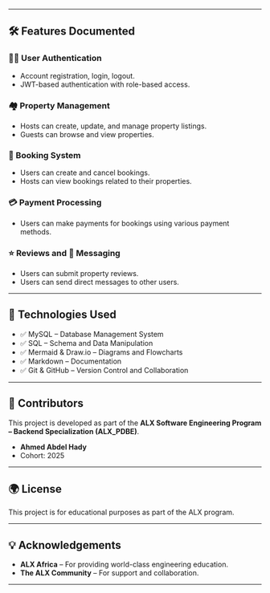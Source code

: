 
---

## 🛠️ Features Documented

### 🧑‍💻 User Authentication

- Account registration, login, logout.
- JWT-based authentication with role-based access.

### 🏘️ Property Management

- Hosts can create, update, and manage property listings.
- Guests can browse and view properties.

### 📅 Booking System

- Users can create and cancel bookings.
- Hosts can view bookings related to their properties.

### 💳 Payment Processing

- Users can make payments for bookings using various payment methods.

### ⭐ Reviews and 💬 Messaging

- Users can submit property reviews.
- Users can send direct messages to other users.

---

## 🔧 Technologies Used

- ✅ MySQL – Database Management System
- ✅ SQL – Schema and Data Manipulation
- ✅ Mermaid & Draw.io – Diagrams and Flowcharts
- ✅ Markdown – Documentation
- ✅ Git & GitHub – Version Control and Collaboration

---

## 👥 Contributors

This project is developed as part of the **ALX Software Engineering Program – Backend Specialization (ALX_PDBE)**.

- **Ahmed Abdel Hady**
- Cohort: 2025

---

## 🌍 License

This project is for educational purposes as part of the ALX program.

---

## 💡 Acknowledgements

- **ALX Africa** – For providing world-class engineering education.
- **The ALX Community** – For support and collaboration.

---
